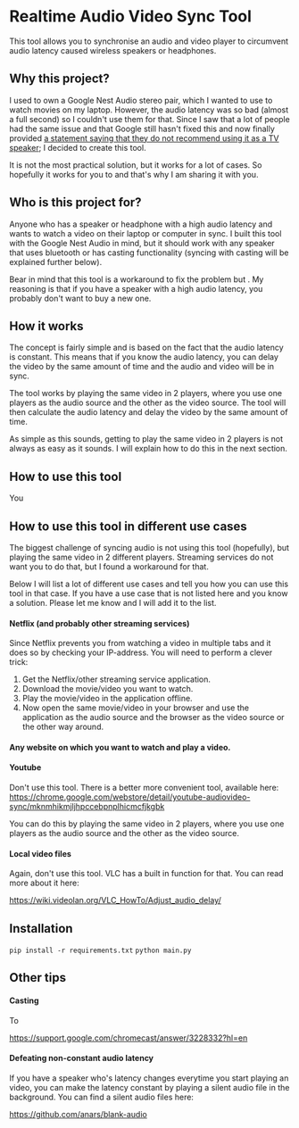 # Realtime Audio Video Sync Tool
This tool allows you to synchronise an audio and video player to circumvent audio latency caused wireless speakers or headphones.


## Why this project?
I used to own a Google Nest Audio stereo pair, which I wanted to use to watch movies on my laptop. However, the audio latency was so bad (almost a full second) so I couldn't use them for that. Since I saw that a lot of people had the same issue and that Google still hasn't fixed this and now finally provided [a statement saying that they do not recommend using it as a TV speaker](https://www.googlenestcommunity.com/t5/Speakers-and-Displays/Terrible-delay-with-2-nest-audio-pair-with-tv/m-p/86157/highlight/true); I decided to create this tool.

It is not the most practical solution, but it works for a lot of cases. So hopefully it works for you to and that's why I am sharing it with you.

## Who is this project for?
Anyone who has a speaker or headphone with a high audio latency and wants to watch a video on their laptop or computer in sync. I built this tool with the Google Nest Audio in mind, but it should work with any speaker that uses bluetooth or has casting functionality (syncing with casting  will be explained further below).

Bear in mind that this tool is a workaround to fix the problem but  . My reasoning is that if you have a speaker with a high audio latency, you probably don't want to buy a new one.


## How it works
The concept is fairly simple and is based on the fact that the audio latency is constant. This means that if you know the audio latency, you can delay the video by the same amount of time and the audio and video will be in sync.

The tool works by playing the same video in 2 players, where you use one players as the audio source and the other as the video source. The tool will then calculate the audio latency and delay the video by the same amount of time.

As simple as this sounds, getting to play the same video in 2 players is not always as easy as it sounds. I will explain how to do this in the next section.

## How to use this tool
You

## How to use this tool in different use cases
The biggest challenge of syncing audio is not using this tool (hopefully), but playing the same video in 2 different players. Streaming services do not want you to do that, but I found a workaround for that.

Below I will list a lot of different use cases and tell you how you can use this tool in that case. If you have a use case that is not listed here and you know a solution. Please let me know and I will add it to the list.

#### Netflix (and probably other streaming services)
Since Netflix prevents you from watching a video in multiple tabs and it does so by checking your IP-address. You will need to perform a clever trick:

1. Get the Netflix/other streaming service application. 
2. Download the movie/video you want to watch.
3. Play the movie/video in the application offline.
4. Now open the same movie/video in your browser and use the application as the audio source and the browser as the video source or the other way around.




#### Any website on which you want to watch and play a video.


#### Youtube
Don't use this tool. There is a better more convenient tool, available here:
https://chrome.google.com/webstore/detail/youtube-audiovideo-sync/mknmhikmjljhpccebpnplhicmcfjkgbk 

You can do this by playing the same video in 2 players, where you use one players as the audio source and the other as the video source.


#### Local video files
Again, don't use this tool. VLC has a built in function for that. You can read more about it here:

https://wiki.videolan.org/VLC_HowTo/Adjust_audio_delay/ 


## Installation
```pip install -r requirements.txt```
```python main.py```


## Other tips

#### Casting
To 


https://support.google.com/chromecast/answer/3228332?hl=en 



#### Defeating non-constant audio latency
If you have a speaker who's latency changes everytime you start playing an video, you can make the latency constant by playing a silent audio file in the background. You can find a silent audio files here:

https://github.com/anars/blank-audio 